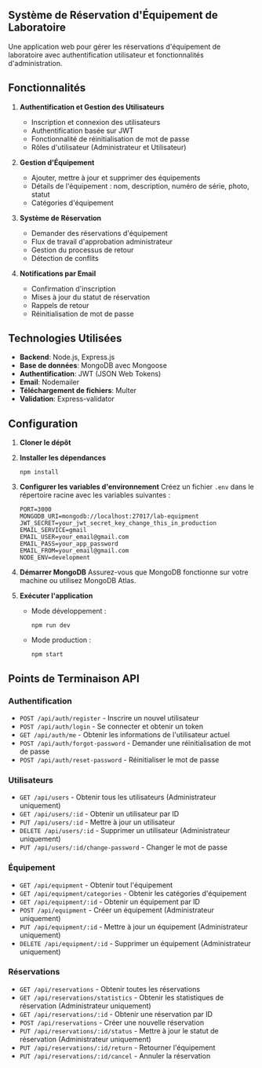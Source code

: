 ## Système de Réservation d'Équipement de Laboratoire

Une application web pour gérer les réservations d'équipement de laboratoire avec authentification utilisateur et fonctionnalités d'administration.

## Fonctionnalités

1. **Authentification et Gestion des Utilisateurs**
   - Inscription et connexion des utilisateurs
   - Authentification basée sur JWT
   - Fonctionnalité de réinitialisation de mot de passe
   - Rôles d'utilisateur (Administrateur et Utilisateur)

2. **Gestion d'Équipement**
   - Ajouter, mettre à jour et supprimer des équipements
   - Détails de l'équipement : nom, description, numéro de série, photo, statut
   - Catégories d'équipement

3. **Système de Réservation**
   - Demander des réservations d'équipement
   - Flux de travail d'approbation administrateur
   - Gestion du processus de retour
   - Détection de conflits

4. **Notifications par Email**
   - Confirmation d'inscription
   - Mises à jour du statut de réservation
   - Rappels de retour
   - Réinitialisation de mot de passe

## Technologies Utilisées

- **Backend**: Node.js, Express.js
- **Base de données**: MongoDB avec Mongoose
- **Authentification**: JWT (JSON Web Tokens)
- **Email**: Nodemailer
- **Téléchargement de fichiers**: Multer
- **Validation**: Express-validator

## Configuration

1. **Cloner le dépôt**

2. **Installer les dépendances**
   ```
   npm install
   ```

3. **Configurer les variables d'environnement**
   Créez un fichier `.env` dans le répertoire racine avec les variables suivantes :
   ```
   PORT=3000
   MONGODB_URI=mongodb://localhost:27017/lab-equipment
   JWT_SECRET=your_jwt_secret_key_change_this_in_production
   EMAIL_SERVICE=gmail
   EMAIL_USER=your_email@gmail.com
   EMAIL_PASS=your_app_password
   EMAIL_FROM=your_email@gmail.com
   NODE_ENV=development
   ```

4. **Démarrer MongoDB**
   Assurez-vous que MongoDB fonctionne sur votre machine ou utilisez MongoDB Atlas.

5. **Exécuter l'application**
   - Mode développement :
     ```
     npm run dev
     ```
   - Mode production :
     ```
     npm start
     ```

## Points de Terminaison API

### Authentification
- `POST /api/auth/register` - Inscrire un nouvel utilisateur
- `POST /api/auth/login` - Se connecter et obtenir un token
- `GET /api/auth/me` - Obtenir les informations de l'utilisateur actuel
- `POST /api/auth/forgot-password` - Demander une réinitialisation de mot de passe
- `POST /api/auth/reset-password` - Réinitialiser le mot de passe

### Utilisateurs
- `GET /api/users` - Obtenir tous les utilisateurs (Administrateur uniquement)
- `GET /api/users/:id` - Obtenir un utilisateur par ID
- `PUT /api/users/:id` - Mettre à jour un utilisateur
- `DELETE /api/users/:id` - Supprimer un utilisateur (Administrateur uniquement)
- `PUT /api/users/:id/change-password` - Changer le mot de passe

### Équipement
- `GET /api/equipment` - Obtenir tout l'équipement
- `GET /api/equipment/categories` - Obtenir les catégories d'équipement
- `GET /api/equipment/:id` - Obtenir un équipement par ID
- `POST /api/equipment` - Créer un équipement (Administrateur uniquement)
- `PUT /api/equipment/:id` - Mettre à jour un équipement (Administrateur uniquement)
- `DELETE /api/equipment/:id` - Supprimer un équipement (Administrateur uniquement)

### Réservations
- `GET /api/reservations` - Obtenir toutes les réservations
- `GET /api/reservations/statistics` - Obtenir les statistiques de réservation (Administrateur uniquement)
- `GET /api/reservations/:id` - Obtenir une réservation par ID
- `POST /api/reservations` - Créer une nouvelle réservation
- `PUT /api/reservations/:id/status` - Mettre à jour le statut de réservation (Administrateur uniquement)
- `PUT /api/reservations/:id/return` - Retourner l'équipement
- `PUT /api/reservations/:id/cancel` - Annuler la réservation

